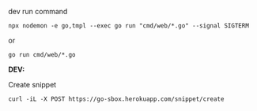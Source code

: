 dev run command

`npx nodemon -e go,tmpl --exec go run "cmd/web/*.go" --signal SIGTERM`

or

`go run cmd/web/*.go`

**DEV:**

Create snippet

`curl -iL -X POST https://go-sbox.herokuapp.com/snippet/create`
